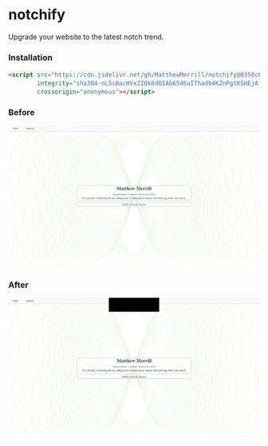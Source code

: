 # notchify
Upgrade your website to the latest notch trend.

### Installation
```html
<script src="https://cdn.jsdelivr.net/gh/MatthewMerrill/notchify@0358c0ef822fb343f23cc0a385d917611b3169e8/notchify.js"
        integrity="sha384-nL5sBacHVxZIQk6dOIAb65d6uIThadb4KZnPgtKSHEjAf3yR9xlK26ResK0WbgtB"
        crossorigin="anonymous"></script>
```

### Before
![Before](./before.png)

### After
![After](./after.png)
